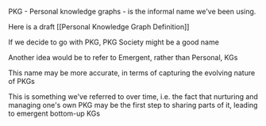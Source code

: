 PKG - Personal knowledge graphs - is the informal name we've been using.

Here is a draft [[Personal Knowledge Graph Definition]]

If we decide to go with PKG, PKG Society might be a good name

Another idea would be to refer to Emergent, rather than Personal, KGs

This name may be more accurate, in terms of capturing the evolving nature of PKGs

This is something we've referred to over time, i.e. the fact that nurturing and managing one's own PKG may be the first step to sharing parts of it, leading to emergent bottom-up KGs